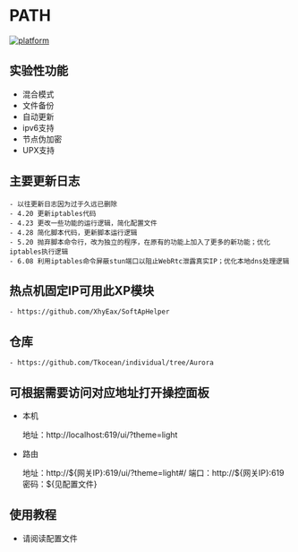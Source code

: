 # PATH

[![platform](https://img.shields.io/badge/platform-Android-green.svg)](https://www.android.com)

## 实验性功能

- 混合模式
- 文件备份
- 自动更新
- ipv6支持
- 节点伪加密
- UPX支持

## 主要更新日志
    - 以往更新日志因为过于久远已删除
    - 4.20 更新iptables代码
    - 4.23 更改一些功能的运行逻辑，简化配置文件
    - 4.28 简化脚本代码，更新脚本运行逻辑
    - 5.20 抛弃脚本命令行，改为独立的程序，在原有的功能上加入了更多的新功能；优化iptables执行逻辑
    - 6.08 利用iptables命令屏蔽stun端口以阻止WebRtc泄露真实IP；优化本地dns处理逻辑

## 热点机固定IP可用此XP模块
    - https://github.com/XhyEax/SoftApHelper


## 仓库
    - https://github.com/Tkocean/individual/tree/Aurora

## 可根据需要访问对应地址打开操控面板

- 本机

    地址：http://localhost:619/ui/?theme=light

- 路由

    地址：http://${网关IP}:619/ui/?theme=light#/
    端口：http://${网关IP}:619
    密码：${见配置文件}

## 使用教程

- 请阅读配置文件
